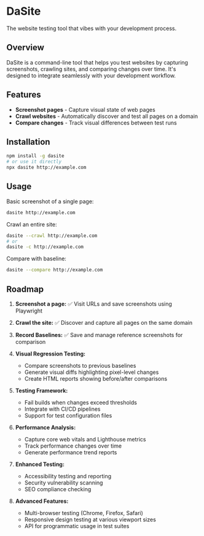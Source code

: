 # DaSite

The website testing tool that vibes with your development process.

## Overview

DaSite is a command-line tool that helps you test websites by capturing screenshots, crawling sites, and comparing changes over time. It's designed to integrate seamlessly with your development workflow.

## Features

- **Screenshot pages** - Capture visual state of web pages
- **Crawl websites** - Automatically discover and test all pages on a domain
- **Compare changes** - Track visual differences between test runs

## Installation

```bash
npm install -g dasite
# or use it directly
npx dasite http://example.com
```

## Usage

Basic screenshot of a single page:

```bash
dasite http://example.com
```

Crawl an entire site:

```bash
dasite --crawl http://example.com
# or
dasite -c http://example.com
```

Compare with baseline:

```bash
dasite --compare http://example.com
```

## Roadmap

1. **Screenshot a page:** ✅ Visit URLs and save screenshots using Playwright
2. **Crawl the site:** ✅ Discover and capture all pages on the same domain
3. **Record Baselines:** ✅ Save and manage reference screenshots for comparison

4. **Visual Regression Testing:**
   - Compare screenshots to previous baselines
   - Generate visual diffs highlighting pixel-level changes
   - Create HTML reports showing before/after comparisons

5. **Testing Framework:**
   - Fail builds when changes exceed thresholds
   - Integrate with CI/CD pipelines
   - Support for test configuration files

6. **Performance Analysis:**
   - Capture core web vitals and Lighthouse metrics
   - Track performance changes over time
   - Generate performance trend reports

7. **Enhanced Testing:**
   - Accessibility testing and reporting
   - Security vulnerability scanning
   - SEO compliance checking

8. **Advanced Features:**
   - Multi-browser testing (Chrome, Firefox, Safari)
   - Responsive design testing at various viewport sizes
   - API for programmatic usage in test suites

